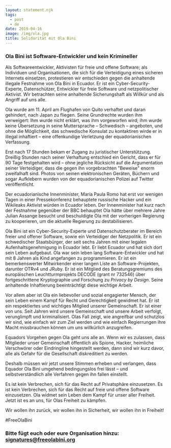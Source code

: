 ```yaml
---
layout: statement.njk
tags:
  - post
  - de
date: 2019-04-16
image: /img/ola.jpg
title: Solidarität mit Ola Bini
---
```


### Ola Bini ist Software-Entwickler und kein Krimineller

Als Softwareentwickler, Aktivisten für freie und offene Software; als Individuen und Organisationen, die sich für die Verteidigung eines sicheren Internets einsetzen, protestieren wir entschieden gegen die anhaltende illegale Festnahme von Ola Bini in Ecuador.
Er ist ein Cyber-Security-Experte, Datenschützer, Entwickler für freie Software und netzpolitischer Aktivist.
Wir betrachten seine anhaltende Sicherungshaft als Willkür und als Angriff auf uns alle.  

Ola wurde am 11. April am Flughafen von Quito verhaftet und daran gehindert, nach Japan zu fliegen.
Seine Grundrechte wurden ihm verweigert:
Ihm wurde nicht erklärt, was ihm vorgeworfen wird; ihm wurde keine Übersetzung in seine Muttersprache – Schwedisch – angeboten, und  ohne die Möglichkeit, das schwedische Konsulat zu kontaktiren wirde er in illegal inhaftiert – eine offenkundige Verletzung der equadorianischen Verfassung.

Erst nach 17 Stunden bekam er Zugang zu juristischer Unterstützung.
Dreißig Stunden nach seiner Verhaftung entschied ein Gericht, dass er für 90 Tage festgehalten wird – ohne jegliche Rücksicht auf die Argumentation seiner Verteidiger, dass die gegen ihn vorgebrachten "Beweise" enorm zweifalhaft sind.
Photos von seinen elektronischen Geräten, Büchern und sogar Aufklebern wurden von der equadorianischen Polizei auf Twitter veröffentlicht.

Der ecuadorianische Innenminister, María Paula Romo hat erst vor wenigen Tagen in einer Pressekonferenz behauptete russische Hacker und ein Wikileaks Aktivist würden in Ecuador leben.
Der Innenminister hat kurz nach der Festnahme gegenüber der BBC behauptet Ola hätte über mehrere Jahre Julian Assange besucht und beschuldigte Ola mit der vorherigen Regierung zu kooperieren, um die aktuelle Regierung zu destabilisieren. 

Ola Bini ist ein Cyber-Security-Experte und Datenschutzberater im Bereich freier und offener Software, sowie ein Verteidiger der Netzpolitik.
Er ist ein schwedischer Staatsbürger, der seit sechs Jahren mit einer legalen Aufenhaltsgenehmigung in Ecuador lebt. 
Er liebt Ecuador und hat sich dort sein Leben aufgebaut.
Ola war sein leben lang Software-Entwickler und hat mit 8 Jahren als Kind angefangen zu programmieren.
Er ist ein bemerkenswerter Mitwirkender einer langen Liste an Software-Projekten, darunter OTRv4 und JRuby.
Er ist ein Mitglied des Beratungsgremiums des europäischen Leuchtturmprojekts DECODE (grant nr 732546) über fortgeschrittene Kryptographie und Forschung zu *Privacy by Design*.
Seine anhaltende Inhaftierung beeinträchtigt diese wichtige Arbeit. 

Vor allem aber ist Ola ein liebevoller und sozial engagierter Mensch, der sein Leben einem Kampf für Recht und Gerechtigkeit gewidmet hat.
Er ist ein respektiertes und wichtiges Mitglied unserer Gemeinschaft.
Er ist einer von uns.
Seit Jahren wird unsere Gemeinschaft und unsere Arbeit verfolgt, verunglimpft und kriminalisiert.
Olas Fall zeigt, wie angreifbar und schutzlos wir sind, wie einfach wir zum Ziel werden und wie einfach Regierrungen ihre Macht missbrauchen können um uns willkürlich anzugreifen.

Equadors Vorgehen gegen Ola geht uns alle an.
Wenn wir es zulassen, dass Mitglieder unser Gemeinschaft öffentlich als Spione, Hacker, heimliche Verschwörer oder Eindringline hingestellt werden, dann sind wir kurz davor, alle als Gefahr für die Gesellschaft diskreditiert zu werden.

Deshalb müssen wir jetzt unsere Stimmen erheben und verlangen, dass Equador Ola Bini umgehend bedingungslos frei lässt – und selbstverständlich alle Verfahren gegen ihn fallen einstellt.

Es ist kein Verbrechen, sich für das Recht auf Privatsphäre einzusetzen.
Es ist kein Verbrechen, sich für das Recht auf freie und offene Software einzusetzen.
Ola widmet sein Leben dem Kampf für unser aller Freiheit.
Jetzt ist es an uns, für Olas Freiheit zu kämpfen.

Wir wollen ihn zurück, wir wollen ihn in Sicherheit, wir wollen ihn in Freiheit!

#FreeOlaBini

### Bitte fügt euch oder eure Organisation hinzu: <a href="mailto:signatures@freeolabini.org?subject=Signature #FreeOlaBini&body=Let us know if you are signing as an organization or personally. In both cases send us a link to your website with statement of support for Ola, or your twitter profile. In case of an organization please send a logo for white background(png/jpg).%0D%0A%0D%0Aname:%0D%0Aurl:%0D%0Aimage:%0D%0A" id="text-links">signatures&#64;freeolabini.org</a>
